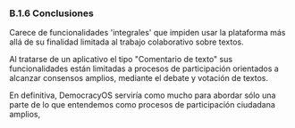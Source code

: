 ### B.1.6 Conclusiones

Carece de funcionalidades 'integrales' que impiden usar la plataforma más allá de su finalidad limitada al trabajo colaborativo sobre textos.

Al tratarse de un aplicativo el tipo "Comentario de texto" sus funcionalidades están limitadas a procesos de participación orientados a alcanzar consensos amplios, mediante el debate y votación de textos.

En definitiva, DemocracyOS serviría como mucho para abordar sólo una parte de lo que entendemos como procesos de participación ciudadana amplios,



